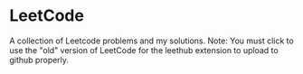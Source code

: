 # LeetCode
A collection of Leetcode problems and my solutions.
Note:  You must click to use the "old" version of LeetCode for the leethub extension to upload to github properly.
